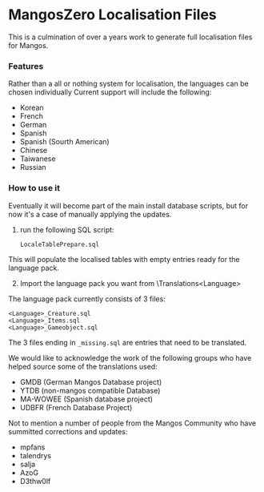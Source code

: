 # MangosZero Localisation Files

This is a culmination of over a years work to generate full localisation files for Mangos.

### Features

Rather than a all or nothing system for localisation, the languages can be chosen individually
Current support will include the following:
* Korean
* French
* German
* Spanish
* Spanish (Sourth American)
* Chinese
* Taiwanese
* Russian

### How to use it

Eventually it will become part of the main install database scripts, but for now it's a case of manually applying the updates.

1) run the following SQL script:

    `LocaleTablePrepare.sql`

This will populate the localised tables with empty entries ready for the language pack.

2) Import the language pack you want from \Translations\<Language>

The language pack currently consists of 3 files:

    <Language>_Creature.sql
    <Language>_Items.sql
    <Language>_Gameobject.sql

The 3 files ending in `_missing.sql` are entries that need to be translated.



We would like to acknowledge the work of the following groups who have helped source some of the translations used:

* GMDB (German Mangos Database project)
* YTDB (non-mangos compatible Database)
* MA-WOWEE (Spanish database project)
* UDBFR (French Database Project)

Not to mention a number of people from the Mangos Community who have summitted corrections and updates:

* mpfans
* talendrys
* salja
* AzoG
* D3thw0lf
